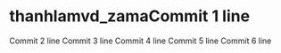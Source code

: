 # thanhlamvd_zamaCommit 1 line
Commit 2 line
Commit 3 line
Commit 4 line
Commit 5 line
Commit 6 line
